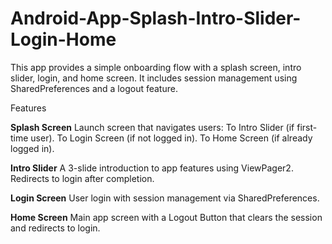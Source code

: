 # Android-App-Splash-Intro-Slider-Login-Home
This app provides a simple onboarding flow with a splash screen, intro slider, login, and home screen. It includes session management using SharedPreferences and a logout feature.


Features

**Splash Screen**
Launch screen that navigates users:
To Intro Slider (if first-time user).
To Login Screen (if not logged in).
To Home Screen (if already logged in).


**Intro Slider**
A 3-slide introduction to app features using ViewPager2.
Redirects to login after completion.


**Login Screen**
User login with session management via SharedPreferences.


**Home Screen**
Main app screen with a Logout Button that clears the session and redirects to login.
